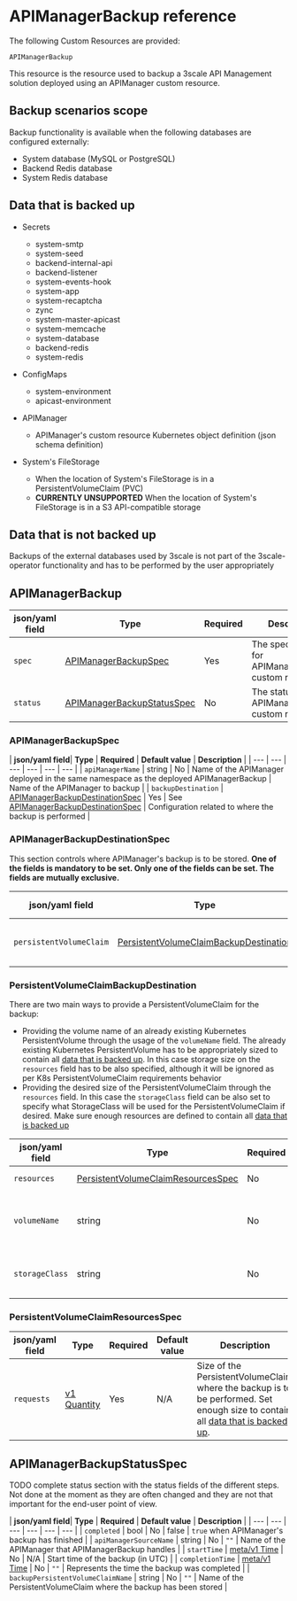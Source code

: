 # APIManagerBackup reference

The following Custom Resources are provided:

`APIManagerBackup`

This resource is the resource used to backup a 3scale API Management solution
deployed using an APIManager custom resource.

## Backup scenarios scope

Backup functionality is available when the following databases are
configured externally:
* System database (MySQL or PostgreSQL)
* Backend Redis database
* System Redis database

## Data that is backed up

* Secrets
  * system-smtp
  * system-seed
  * backend-internal-api
  * backend-listener
  * system-events-hook
  * system-app
  * system-recaptcha
  * zync
  * system-master-apicast
  * system-memcache
  * system-database
  * backend-redis
  * system-redis

* ConfigMaps
  * system-environment
  * apicast-environment

* APIManager
  * APIManager's custom resource Kubernetes object definition (json schema definition)

* System's FileStorage
  *  When the location of System's FileStorage is in a PersistentVolumeClaim (PVC)
  * **CURRENTLY UNSUPPORTED** When the location of System's FileStorage is in a S3 API-compatible storage

## Data that is not backed up

Backups of the external databases used by 3scale is not part of the
3scale-operator functionality and has to be performed by the user appropriately

## APIManagerBackup

| **json/yaml field**| **Type** | **Required** | **Description** |
| --- | --- | --- | --- |
| `spec` | [APIManagerBackupSpec](#APIManagerBackupSpec) | Yes | The specfication for APIManagerBackup custom resource |
| `status` | [APIManagerBackupStatusSpec](#APIManagerBackupStatusSpec) | No | The status of APIManagerBackup custom resource |

### APIManagerBackupSpec

| **json/yaml field**| **Type** | **Required** | **Default value** | **Description** |
| --- | --- | --- | --- | --- | --- |
| `apiManagerName` | string | No | Name of the APIManager deployed in the same namespace as the deployed APIManagerBackup | Name of the APIManager to backup |
| `backupDestination` | [APIManagerBackupDestinationSpec](#APIManagerBackupDestinationSpec) | Yes | See [APIManagerBackupDestinationSpec](#APIManagerBackupDestinationSpec) | Configuration related to where the backup is performed |

### APIManagerBackupDestinationSpec

This section controls where APIManager's backup is to be stored.
**One of the fields is mandatory to be set. Only one of the fields can be set. The fields are mutually exclusive.**

| **json/yaml field**| **Type** | **Required** | **Default value** | **Description** |
| --- | --- | --- | --- | --- |
| `persistentVolumeClaim` | [PersistentVolumeClaimBackupDestination](#PersistentVolumeClaimBackupDestination) | No | nil | APIManager backup destination in PVC |

### PersistentVolumeClaimBackupDestination

There are two main ways to provide a PersistentVolumeClaim for the backup:
* Providing the volume name of an already existing Kubernetes PersistentVolume
  through the usage of the `volumeName` field. The already existing Kubernetes
  PersistentVolume has to be appropriately sized to contain
  all [data that is backed up](#data-that-is-backed-up). In this case storage
  size on the `resources` field has to be also specified, although it will be
  ignored as per K8s PersistentVolumeClaim requirements behavior
* Providing the desired size of the PersistentVolumeClaim through the
  `resources` field. In this case the `storageClass` field
  can be also set to specify what StorageClass will be used for the
  PersistentVolumeClaim if desired. Make sure enough resources are defined
  to contain all [data that is backed up](#data-that-is-backed-up)

| **json/yaml field**| **Type** | **Required** | **Default value** | **Description** |
| --- | --- | --- | --- | --- |
| `resources` | [PersistentVolumeClaimResourcesSpec](#PersistentVolumeClaimResourcesSpec) | No | See [PersistentVolumeClaimResourcesSpec](#PersistentVolumeClaimResourcesSpec) | |
| `volumeName` | string | No | N/A | A binding reference to the PersistentVolume backing this claim. This is not the persistentVolumeClaim name. See the field `volumeName` in the [Kubernetes PersistentVolumeClaim API reference](https://v1-17.docs.kubernetes.io/docs/reference/generated/kubernetes-api/v1.17/#persistentvolumeclaimspec-v1-core) for more information |
| `storageClass` | string | No | N/A | Name of the StorageClass required by the claim. More info: https://kubernetes.io/docs/concepts/storage/persistent-volumes#class-1 |

### PersistentVolumeClaimResourcesSpec

| **json/yaml field**| **Type** | **Required** | **Default value** | **Description** |
| --- | --- | --- | --- | --- |
| `requests` | [v1 Quantity](https://v1-17.docs.kubernetes.io/docs/reference/generated/kubernetes-api/v1.17/#quantity-resource-core) | Yes | N/A | Size of the PersistentVolumeClaim where the backup is to be performed. Set enough size to contain all [data that is backed up](#data-that-is-backed-up).

## APIManagerBackupStatusSpec

TODO complete status section with the status fields of the different steps. Not done at the moment as they are often changed
and they are not that important for the end-user point of view.

| **json/yaml field**| **Type** | **Required** | **Default value** | **Description** |
| --- | --- | --- | --- | --- | --- |
| `completed` | bool | No | false | `true` when APIManager's backup has finished |
| `apiManagerSourceName` | string | No | `""` | Name of the APIManager that APIManagerBackup handles |
| `startTime` | [meta/v1 Time](https://v1-17.docs.kubernetes.io/docs/reference/generated/kubernetes-api/v1.17/#time-v1-meta) | No | N/A | Start time of the backup (in UTC) |
| `completionTime` | [meta/v1 Time](https://v1-17.docs.kubernetes.io/docs/reference/generated/kubernetes-api/v1.17/#time-v1-meta) | No | `""` | Represents the time the backup was completed | 
| `backupPersistentVolumeClaimName` | string | No | `""` | Name of the PersistentVolumeClaim where the backup has been stored |